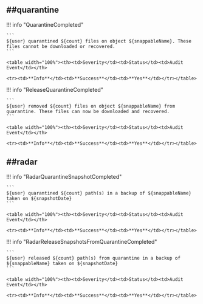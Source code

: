 ##quarantine
----

!!! info "QuarantineCompleted"

    ```
    ${user} quarantined ${count} files on object ${snappableName}. These  files cannot be downloaded or recovered.
    ```

    <table width="100%"><th><td>Severity</td><td>Status</td><td>Audit Event</td></th>

    <tr><td>**Info**</td><td>**Success**</td><td>**Yes**</td></tr></table>


!!! info "ReleaseQuarantineCompleted"

    ```
    ${user} removed ${count} files on object ${snappableName} from  quarantine. These files can now be downloaded and recovered.
    ```

    <table width="100%"><th><td>Severity</td><td>Status</td><td>Audit Event</td></th>

    <tr><td>**Info**</td><td>**Success**</td><td>**Yes**</td></tr></table>



##radar
----

!!! info "RadarQuarantineSnapshotCompleted"

    ```
    ${user} quarantined ${count} path(s) in a backup of ${snappableName} taken on ${snapshotDate}
    ```

    <table width="100%"><th><td>Severity</td><td>Status</td><td>Audit Event</td></th>

    <tr><td>**Info**</td><td>**Success**</td><td>**Yes**</td></tr></table>


!!! info "RadarReleaseSnapshotsFromQuarantineCompleted"

    ```
    ${user} released ${count} path(s) from quarantine in a backup of ${snappableName} taken on ${snapshotDate}
    ```

    <table width="100%"><th><td>Severity</td><td>Status</td><td>Audit Event</td></th>

    <tr><td>**Info**</td><td>**Success**</td><td>**Yes**</td></tr></table>

